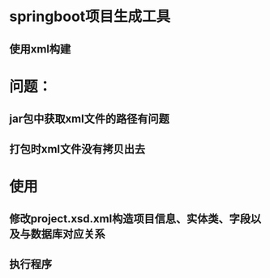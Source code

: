 # springboot项目生成工具
## 使用xml构建

# 问题：
## jar包中获取xml文件的路径有问题
## 打包时xml文件没有拷贝出去

# 使用
## 修改project.xsd.xml构造项目信息、实体类、字段以及与数据库对应关系
## 执行程序